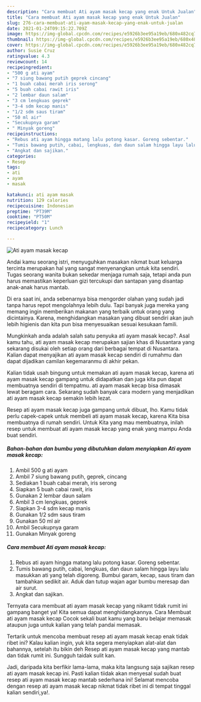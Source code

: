 ```yaml
---
description: "Cara membuat Ati ayam masak kecap yang enak Untuk Jualan"
title: "Cara membuat Ati ayam masak kecap yang enak Untuk Jualan"
slug: 276-cara-membuat-ati-ayam-masak-kecap-yang-enak-untuk-jualan
date: 2021-01-24T09:15:22.709Z
image: https://img-global.cpcdn.com/recipes/e5926b3ee95a19eb/680x482cq70/ati-ayam-masak-kecap-foto-resep-utama.jpg
thumbnail: https://img-global.cpcdn.com/recipes/e5926b3ee95a19eb/680x482cq70/ati-ayam-masak-kecap-foto-resep-utama.jpg
cover: https://img-global.cpcdn.com/recipes/e5926b3ee95a19eb/680x482cq70/ati-ayam-masak-kecap-foto-resep-utama.jpg
author: Susie Cruz
ratingvalue: 4.3
reviewcount: 14
recipeingredient:
- "500 g ati ayam"
- "7 siung bawang putih geprek cincang"
- "1 buah cabai merah iris serong"
- "5 buah cabai rawit iris"
- "2 lembar daun salam"
- "3 cm lengkuas geprek"
- "3-4 sdm kecap manis"
- "1/2 sdm saus tiram"
- "50 ml air"
- "Secukupnya garam"
- " Minyak goreng"
recipeinstructions:
- "Rebus ati ayam hingga matang lalu potong kasar. Goreng sebentar."
- "Tumis bawang putih, cabai, lengkuas, dan daun salam hingga layu lalu masukkan ati yang telah digoreng. Bumbui garam, kecap, saus tiram dan tambahkan sedikit air. Aduk dan tutup wajan agar bumbu meresap dan air surut."
- "Angkat dan sajikan."
categories:
- Resep
tags:
- ati
- ayam
- masak

katakunci: ati ayam masak 
nutrition: 129 calories
recipecuisine: Indonesian
preptime: "PT39M"
cooktime: "PT50M"
recipeyield: "1"
recipecategory: Lunch

---
```



![Ati ayam masak kecap](https://img-global.cpcdn.com/recipes/e5926b3ee95a19eb/680x482cq70/ati-ayam-masak-kecap-foto-resep-utama.jpg)

Andai kamu seorang istri, menyuguhkan masakan nikmat buat keluarga tercinta merupakan hal yang sangat menyenangkan untuk kita sendiri. Tugas seorang  wanita bukan sekedar menjaga rumah saja, tetapi anda pun harus memastikan keperluan gizi tercukupi dan santapan yang disantap anak-anak harus mantab.

Di era  saat ini, anda sebenarnya bisa mengorder olahan yang sudah jadi tanpa harus repot mengolahnya lebih dulu. Tapi banyak juga mereka yang memang ingin memberikan makanan yang terbaik untuk orang yang dicintainya. Karena, menghidangkan masakan yang dibuat sendiri akan jauh lebih higienis dan kita pun bisa menyesuaikan sesuai kesukaan famili. 



Mungkinkah anda adalah salah satu penyuka ati ayam masak kecap?. Asal kamu tahu, ati ayam masak kecap merupakan sajian khas di Nusantara yang sekarang disukai oleh setiap orang dari berbagai tempat di Nusantara. Kalian dapat menyajikan ati ayam masak kecap sendiri di rumahmu dan dapat dijadikan camilan kegemaranmu di akhir pekan.

Kalian tidak usah bingung untuk memakan ati ayam masak kecap, karena ati ayam masak kecap gampang untuk didapatkan dan juga kita pun dapat membuatnya sendiri di tempatmu. ati ayam masak kecap bisa dimasak lewat beragam cara. Sekarang sudah banyak cara modern yang menjadikan ati ayam masak kecap semakin lebih lezat.

Resep ati ayam masak kecap juga gampang untuk dibuat, lho. Kamu tidak perlu capek-capek untuk membeli ati ayam masak kecap, karena Kita bisa membuatnya di rumah sendiri. Untuk Kita yang mau membuatnya, inilah resep untuk membuat ati ayam masak kecap yang enak yang mampu Anda buat sendiri.

<!--inarticleads1-->

##### Bahan-bahan dan bumbu yang dibutuhkan dalam menyiapkan Ati ayam masak kecap:

1. Ambil 500 g ati ayam
1. Ambil 7 siung bawang putih, geprek, cincang
1. Sediakan 1 buah cabai merah, iris serong
1. Siapkan 5 buah cabai rawit, iris
1. Gunakan 2 lembar daun salam
1. Ambil 3 cm lengkuas, geprek
1. Siapkan 3-4 sdm kecap manis
1. Gunakan 1/2 sdm saus tiram
1. Gunakan 50 ml air
1. Ambil Secukupnya garam
1. Gunakan  Minyak goreng




<!--inarticleads2-->

##### Cara membuat Ati ayam masak kecap:

1. Rebus ati ayam hingga matang lalu potong kasar. Goreng sebentar.
1. Tumis bawang putih, cabai, lengkuas, dan daun salam hingga layu lalu masukkan ati yang telah digoreng. Bumbui garam, kecap, saus tiram dan tambahkan sedikit air. Aduk dan tutup wajan agar bumbu meresap dan air surut.
1. Angkat dan sajikan.




Ternyata cara membuat ati ayam masak kecap yang nikamt tidak rumit ini gampang banget ya! Kita semua dapat menghidangkannya. Cara Membuat ati ayam masak kecap Cocok sekali buat kamu yang baru belajar memasak ataupun juga untuk kalian yang telah pandai memasak.

Tertarik untuk mencoba membuat resep ati ayam masak kecap enak tidak ribet ini? Kalau kalian ingin, yuk kita segera menyiapkan alat-alat dan bahannya, setelah itu bikin deh Resep ati ayam masak kecap yang mantab dan tidak rumit ini. Sungguh taidak sulit kan. 

Jadi, daripada kita berfikir lama-lama, maka kita langsung saja sajikan resep ati ayam masak kecap ini. Pasti kalian tiidak akan menyesal sudah buat resep ati ayam masak kecap mantab sederhana ini! Selamat mencoba dengan resep ati ayam masak kecap nikmat tidak ribet ini di tempat tinggal kalian sendiri,ya!.

